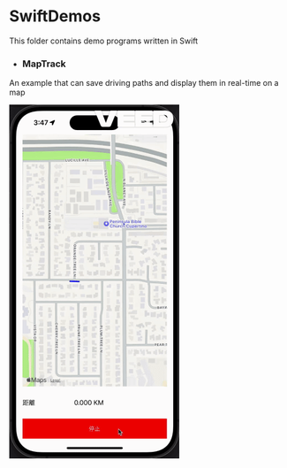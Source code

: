 # SwiftDemos
This folder contains demo programs written in Swift

* ### MapTrack

An example that can save driving paths and display them in real-time on a map

![image](MapTrack/DemoImages/MapTrackDemo.gif)
